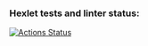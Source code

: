 ### Hexlet tests and linter status:
[![Actions Status](https://github.com/dimong5/frontend-project-lvl3/workflows/hexlet-check/badge.svg)](https://github.com/dimong5/frontend-project-lvl3/actions)